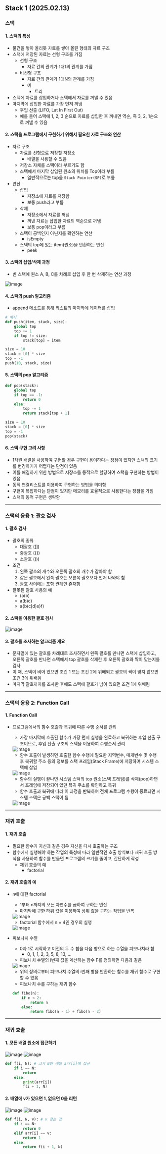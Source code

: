 ## Stack 1 (2025.02.13)

### 스택

#### 1. 스택의 특성

- 물건을 쌓아 올리듯 자료를 쌓아 올린 형태의 자료 구조
- 스택에 저장된 자료는 선형 구조를 가짐
    - 선형 구조
        - 자료 간의 관계가 1대1의 관계를 가짐
    - 비선형 구조
        - 자료 간의 관계가 1대N의 관계를 가짐
        - 예
            - 트리
- 스택에 자료를 삽입하거나 스택에서 자료를 꺼낼 수 있음
- 마지막에 삽입한 자료를 가장 먼저 꺼냄
    - 후입 선출 (LIFO, Lat In First Out)
    - 예를 들어 스택에 1, 2, 3 순으로 자료를 삽입한 후 꺼내면 역순, 즉 3, 2, 1순으로 꺼낼 수 있음

#### 2. 스택을 프로그램에서 구현하기 위해서 필요한 자료 구조와 연산

- 자료 구조
    - 자료를 선형으로 저장할 저장소
        - 배열을 사용할 수 있음
    - 저장소 자체를 스택이라 부르기도 함
    - 스택에서 마지막 삽입된 원소의 위치를 Top이라 부름
        - 일반적으로는 top을 `Stack Pointer(SP)`로 부름
- 연산
    - 삽입
        - 저장소에 자료를 저장함
        - 보통 push라고 부름
    - 삭제
        - 저장소에서 자료를 꺼냄
        - 꺼낸 자료는 삽입한 자료의 역순으로 꺼냄
        - 보통 pop이라고 부름
    - 스택이 공백인지 아닌지를 확인하는 연산
        - isEmpty
    - 스택의 top에 있는 item(원소)을 반환하는 연산
        - peek

#### 3. 스택의 삽입/삭제 과정

- 빈 스택에 원소 A, B, C를 차례로 삽입 후 한 번 삭제하는 연산 과정

<img src="image/0213/0213_1.png" alt="image" align="center">

#### 4. 스택의 push 알고리즘

- append 메소드를 통해 리스트의 마지막에 데이터를 삽입

```python
# 예시
def push(item, stack, size):
    global top
    top += 1
    if top != size:
        stack[top] = item

size = 10
stack = [0] * size
top = -1
push(10, stack, size)
```

#### 5. 스택의 pop 알고리즘

```python
def pop(stack):
    global top
    if top == -1:
        return 0
    else:
        top -= 1
        return stack[top + 1]

size = 10
stack = [0] * size
top = -1
pop(stack)
```

#### 6. 스택 구현 고려 사항

- 1차원 배열을 사용하여 구현할 경우 구현이 용이하다는 장점이 있지만 스택의 크기를 변경하기가 어렵다는 단점이 있음
- 이를 해결하기 위한 방법으로 저장소를 동적으로 할당하여 스택을 구현하는 방법이 있음
- 동적 연결리스트를 이용하여 구현하는 방법을 의미함
- 구현이 복잡하다는 단점이 있지만 메모리를 효율적으로 사용한다는 장점을 가짐
- 스택의 동적 구현은 생략함

---

### 스택의 응용 1: 괄호 검사

#### 1. 괄호 검사

- 괄호의 종류
    - 대괄호 ([])
    - 중괄호 ({})
    - 소괄호 (())
- 조건
    1. 왼쪽 괄호의 개수와 오른쪽 괄호의 개수가 같아야 함
    2. 같은 괄호에서 왼쪽 괄호는 오른쪽 괄호보다 먼저 나와야 함
    3. 괄호 사이에는 포함 관계만 존재함
- 잘못된 괄호 사용의 예
    - (a(b)
    - a(b)c)
    - a{b(c[d]e}f)

#### 2. 스택을 이용한 괄호 검사

<img src="image/0213/0213_2.png" alt="image" align="center">

#### 3. 괄호를 조사하는 알고리즘 개요

- 문자열에 있는 괄호를 차례대로 조사하면서 왼쪽 괄호를 만나면 스택에 삽입하고, 오른쪽 괄호를 만나면 스택에서 top 괄호를 삭제한 후 오른쪽 괄호와 짝이 맞는지를 검사
- 이 때, 스택이 비어 있으면 조건 1 또는 조건 2에 위배되고 괄호의 짝이 맞지 않으면 조건 3에 위배됨
- 마지막 괄호까지를 조사한 후에도 스택에 괄호가 남아 있으면 조건 1에 위배됨

---

### 스택의 응용 2: Function Call

#### 1. Function Call

- 프로그램에서의 함수 호출과 복귀에 따른 수행 순서를 관리
    - 가장 마지막에 호출된 함수가 가장 먼저 실행을 완료하고 복귀하는 후입 선출 구조이므로, 후입 선출 구조의 스택을 이용하여 수행순서 관리
    
    <img src="image/0213/0213_3.png" alt="image" align="center">
    
    - 함수 호출이 발생하면 호출한 함수 수행에 필요한 지역변수, 매개변수 및 수행 후 복귀할 주소 등의 정보를 스택 프레임(Stack Frame)에 저장하여 시스템 스택에 삽입
    
    <img src="image/0213/0213_4.png" alt="image" align="center">
    
    - 함수의 실행이 끝나면 시스템 스택의 top 원소(스택 프레임)를 삭제(pop)하면서 프레임에 저장되어 있던 복귀 주소를 확인하고 복귀
    - 함수 호출과 복귀에 따라 이 과정을 반복하여 전체 프로그램 수행이 종료되면 시스템 스택은 공백 스택이 됨
    
    <img src="image/0213/0213_5.png" alt="image" align="center">
    

---

### 재귀 호출

#### 1. 재귀 호출

- 필요한 함수가 자신과 같은 경우 자신을 다시 호출하는 구조
- 함수에서 실행해야 하는 작업의 특성에 따라 일반적인 호출 방식보다 재귀 호출 방식을 사용하여 함수를 만들면 프로그램의 크기를 줄이고, 간단하게 작성
    - 재귀 호출의 예
        - factorial

#### 2. 재귀 호출의 예

- n에 대한 factorial
    - 1부터 n까지의 모든 자연수를 곱하여 구하는 연산
    - 마지막에 구한 하위 값을 이용하여 상위 값을 구하는 작업을 반복
    
    <img src="image/0213/0213_6.png" alt="image" align="center">
    
    - factorial 함수에서 n = 4인 경우의 실행
    
    <img src="image/0213/0213_7.png" alt="image" align="center">
    

- 피보나치 수열
    - 0과 1로 시작하고 이전의 두 수 합을 다음 항으로 하는 수열을 피보나치라 함
        - 0, 1, 1, 2, 3, 5, 8, 13, …
    - 피보나치 수열의 i번째 값을 계산하는 함수 F를 정의하면 다음과 같음
    
    <img src="image/0213/0213_8.png" alt="image" align="center">
    
    - 위의 정의로부터 피보나치 수열의 i번째 항을 반환하는 함수를 재귀 함수로 구현할 수 있음
    - 피보나치 수를 구하는 재귀 함수
    
    ```python
    def fibo(n):
        if n < 2:
            return n
        else:
            return fibo(n - 1) + fibo(n - 2)
    ```
    

---

### 재귀 호출

#### 1. 모든 배열 원소에 접근하기

<img src="image/0213/0213_9.png" alt="image" align="center">

<img src="image/0213/0213_10.png" alt="image" align="center">

```python
def f(i, N): # 크기 N인 배열 arr[i]에 접근
    if i == N:
        return
    else:
        print(arr[i])
        f(i + 1, N)
```

#### 2. 배열에 v가 있으면 1, 없으면 0을 리턴

<img src="image/0213/0213_11.png" alt="image" align="center">

<img src="image/0213/0213_12.png" alt="image" align="center">

```python
def f(i, N, v): # v 찾는 값
    if i == N:
        return 0
    elif arr[i] == v:
        return 1
    else:
        return f(i + 1, N)
```
